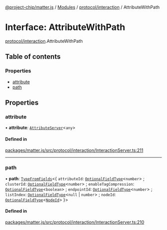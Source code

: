 [@project-chip/matter.js](../README.md) / [Modules](../modules.md) / [protocol/interaction](../modules/protocol_interaction.md) / AttributeWithPath

# Interface: AttributeWithPath

[protocol/interaction](../modules/protocol_interaction.md).AttributeWithPath

## Table of contents

### Properties

- [attribute](protocol_interaction.AttributeWithPath.md#attribute)
- [path](protocol_interaction.AttributeWithPath.md#path)

## Properties

### attribute

• **attribute**: [`AttributeServer`](../classes/cluster.AttributeServer.md)<`any`\>

#### Defined in

[packages/matter.js/src/protocol/interaction/InteractionServer.ts:211](https://github.com/project-chip/matter.js/blob/5bdbf8d/packages/matter.js/src/protocol/interaction/InteractionServer.ts#L211)

___

### path

• **path**: [`TypeFromFields`](../modules/tlv.md#typefromfields)<{ `attributeId`: [`OptionalFieldType`](tlv.OptionalFieldType.md)<`number`\> ; `clusterId`: [`OptionalFieldType`](tlv.OptionalFieldType.md)<`number`\> ; `enableTagCompression`: [`OptionalFieldType`](tlv.OptionalFieldType.md)<`boolean`\> ; `endpointId`: [`OptionalFieldType`](tlv.OptionalFieldType.md)<`number`\> ; `listIndex`: [`OptionalFieldType`](tlv.OptionalFieldType.md)<``null`` \| `number`\> ; `nodeId`: [`OptionalFieldType`](tlv.OptionalFieldType.md)<[`NodeId`](../classes/datatype.NodeId.md)\>  }\>

#### Defined in

[packages/matter.js/src/protocol/interaction/InteractionServer.ts:210](https://github.com/project-chip/matter.js/blob/5bdbf8d/packages/matter.js/src/protocol/interaction/InteractionServer.ts#L210)
